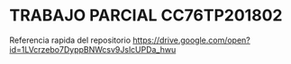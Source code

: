 # TRABAJO PARCIAL CC76TP201802

Referencia rapida del repositorio
https://drive.google.com/open?id=1LVcrzebo7DyppBNWcsv9JslcUPDa_hwu
